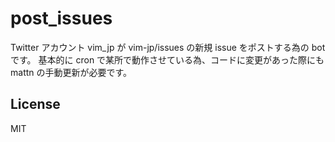 # post_issues

Twitter アカウント vim_jp が vim-jp/issues の新規 issue をポストする為の bot です。
基本的に cron で某所で動作させている為、コードに変更があった際にも mattn の手動更新が必要です。

## License

MIT

